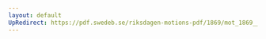 ```yaml
---
layout: default
UpRedirect: https://pdf.swedeb.se/riksdagen-motions-pdf/1869/mot_1869__ak__00074/mot_1869__ak__00074_002.pdf
---
```

